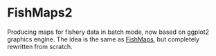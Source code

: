 # FishMaps2

Producing maps for fishery data in batch mode, now based on ggplot2
graphics engine. The idea is the same as
[FishMaps](http://github.com/fernandomayer/FishMaps), but completely
rewritten from scratch. 
